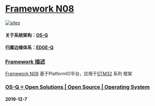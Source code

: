 ﻿# [Framework N08](https://github.com/OS-Q/N08)

[![sites](http://182.61.61.133/link/resources/OSQ.png)](http://www.OS-Q.com)

#### 关于系统架构：[OS-Q](https://github.com/OS-Q)
#### 归属边缘体系：[EDGE-Q](https://github.com/EDGE-Q)

### [Framework 描述](https://github.com/OS-Q/N08/wiki) 

[Framework N08](https://github.com/OS-Q/N08) 基于PlatformIO平台，应用于[STM32](https://github.com/sochub/STM32) 系列 框架

### [OS-Q = Open Solutions | Open Source |  Operating System ](http://www.OS-Q.com/N08)
####  2019-12-7
